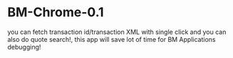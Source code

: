 BM-Chrome-0.1
=============

you can fetch transaction id/transaction XML with single click and you can also do quote search!, this app will save lot of time for BM Applications debugging!